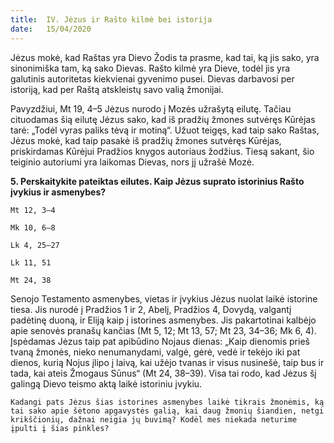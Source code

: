 ```yaml
---
title:  IV. Jėzus ir Rašto kilmė bei istorija
date:   15/04/2020
---
```


Jėzus mokė, kad Raštas yra Dievo Žodis ta prasme, kad tai, ką jis sako, yra sinonimiška tam, ką sako Dievas. Rašto kilmė yra Dieve, todėl jis yra galutinis autoritetas kiekvienai gyvenimo pusei. Dievas darbavosi per istoriją, kad per Raštą atskleistų savo valią žmonijai.

Pavyzdžiui, Mt 19, 4–5 Jėzus nurodo į Mozės užrašytą eilutę. Tačiau cituodamas šią eilutę Jėzus sako, kad iš pradžių žmones sutvėręs Kūrėjas tarė: „Todėl vyras paliks tėvą ir motiną“. Užuot teigęs, kad taip sako Raštas, Jėzus mokė, kad taip pasakė iš pradžių žmones sutvėręs Kūrėjas, priskirdamas Kūrėjui Pradžios knygos autoriaus žodžius. Tiesą sakant, šio teiginio autoriumi yra laikomas Dievas, nors jį užrašė Mozė.

**5. Perskaitykite pateiktas eilutes. Kaip Jėzus suprato istorinius Rašto įvykius ir asmenybes?**

`Mt 12, 3–4` 						

`Mk 10, 6–8` 						

`Lk 4, 25–27` 						

`Lk 11, 51` 						

`Mt 24, 38`						

Senojo Testamento asmenybes, vietas ir įvykius Jėzus nuolat laikė istorine tiesa. Jis nurodė į Pradžios 1 ir 2, Abelį, Pradžios 4, Dovydą, valgantį padėtinę duoną, ir Eliją kaip į istorines asmenybes. Jis pakartotinai kalbėjo apie senovės pranašų kančias (Mt 5, 12; Mt 13, 57; Mt 23, 34–36; Mk 6, 4). Įspėdamas Jėzus taip pat apibūdino Nojaus dienas: „Kaip dienomis prieš tvaną žmonės, nieko nenumanydami, valgė, gėrė, vedė ir tekėjo iki pat dienos, kurią Nojus įlipo į laivą, kai užėjo tvanas ir visus nusinešė, taip bus ir tada, kai ateis Žmogaus Sūnus“ (Mt 24, 38–39). Visa tai rodo, kad Jėzus šį galingą Dievo teismo aktą laikė istoriniu įvykiu.

`Kadangi pats Jėzus šias istorines asmenybes laikė tikrais žmonėmis, ką tai sako apie šėtono apgavystės galią, kai daug žmonių šiandien, netgi krikščionių, dažnai neigia jų buvimą? Kodėl mes niekada neturime įpulti į šias pinkles?`
